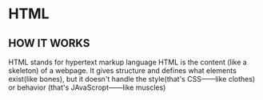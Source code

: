 # HTML


## HOW IT WORKS
HTML stands for hypertext markup language
HTML is the content (like a skeleton) of a webpage. It gives structure and defines what elements exist(like bones), but it doesn't handle the style(that's CSS——like clothes) or behavior (that's JAvaScropt——like muscles)